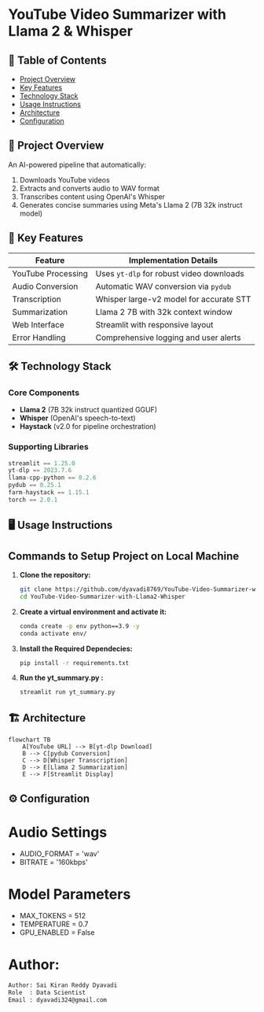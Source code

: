 # YouTube Video Summarizer with Llama 2 & Whisper


## 📌 Table of Contents
- [Project Overview](#-project-overview)
- [Key Features](#-key-features)
- [Technology Stack](#-technology-stack)
- [Usage Instructions](#-usage-instructions)
- [Architecture](#-architecture)
- [Configuration](#-configuration)

## 🌟 Project Overview

An AI-powered pipeline that automatically:
1. Downloads YouTube videos
2. Extracts and converts audio to WAV format
3. Transcribes content using OpenAI's Whisper
4. Generates concise summaries using Meta's Llama 2 (7B 32k instruct model)

## 🚀 Key Features

| Feature | Implementation Details |
|---------|-----------------------|
| YouTube Processing | Uses `yt-dlp` for robust video downloads |
| Audio Conversion | Automatic WAV conversion via `pydub` |
| Transcription | Whisper large-v2 model for accurate STT |
| Summarization | Llama 2 7B with 32k context window |
| Web Interface | Streamlit with responsive layout |
| Error Handling | Comprehensive logging and user alerts |

## 🛠️ Technology Stack

### Core Components
- **Llama 2** (7B 32k instruct quantized GGUF)
- **Whisper** (OpenAI's speech-to-text)
- **Haystack** (v2.0 for pipeline orchestration)

### Supporting Libraries
```python
streamlit == 1.25.0
yt-dlp == 2023.7.6
llama-cpp-python == 0.2.6
pydub == 0.25.1
farm-haystack == 1.15.1
torch == 2.0.1
```
## 🖥️ Usage Instructions

## Commands to Setup Project on Local Machine

1. **Clone the repository:**
   ```bash
   git clone https://github.com/dyavadi8769/YouTube-Video-Summarizer-with-Llama2-Whisper.git
   cd YouTube-Video-Summarizer-with-Llama2-Whisper
2.  **Create a virtual environment and activate it:**
    ```bash
    conda create -p env python==3.9 -y
    conda activate env/ 
3.  **Install the Required Dependecies:**
    ```bash
    pip install -r requirements.txt
4. **Run the yt_summary.py :**
    ```bash
    streamlit run yt_summary.py
    ```

## 🏗️ Architecture

```mermaid
flowchart TB
    A[YouTube URL] --> B[yt-dlp Download]
    B --> C[pydub Conversion]
    C --> D[Whisper Transcription]
    D --> E[Llama 2 Summarization]
    E --> F[Streamlit Display]

```

## ⚙️ Configuration

# Audio Settings
- AUDIO_FORMAT = 'wav'       
- BITRATE = '160kbps'        
# Model Parameters
- MAX_TOKENS = 512          
- TEMPERATURE = 0.7          
- GPU_ENABLED = False     


# Author:

```bash
Author: Sai Kiran Reddy Dyavadi
Role  : Data Scientist
Email : dyavadi324@gmail.com
```


